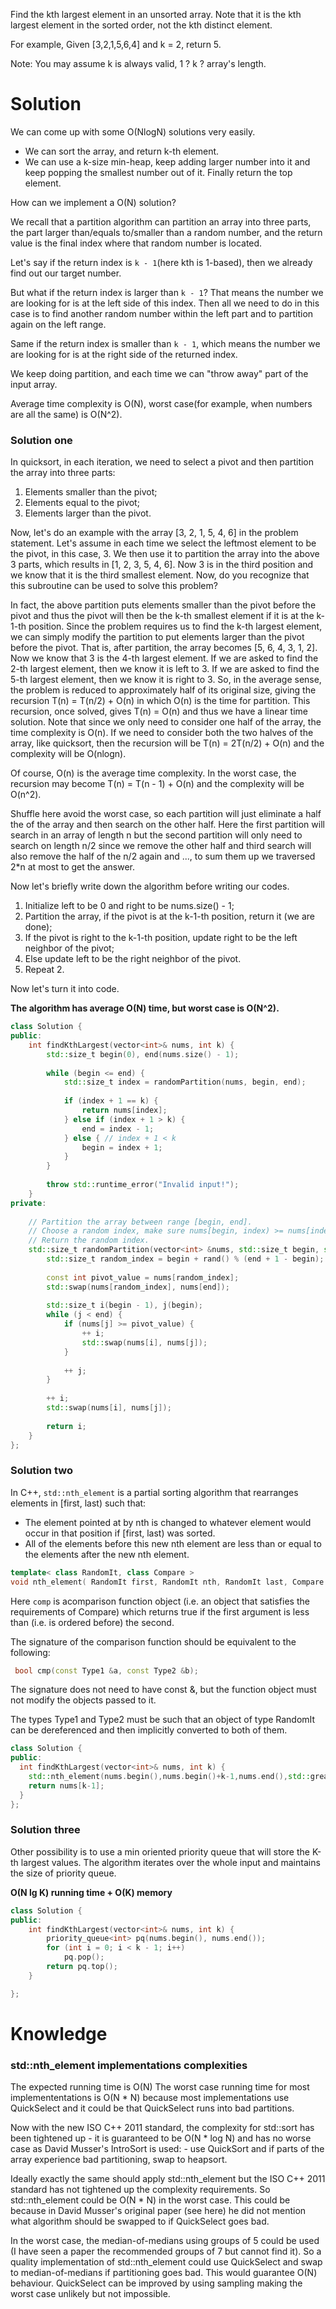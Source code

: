 Find the kth largest element in an unsorted array. Note that it is the kth largest element in the sorted order, not the kth distinct element.

For example,
Given [3,2,1,5,6,4] and k = 2, return 5.

Note: 
You may assume k is always valid, 1 ? k ? array's length.

# Solution  

We can come up with some O(NlogN) solutions very easily.

* We can sort the array, and return k-th element.
* We can use a k-size min-heap, keep adding larger number into it and keep popping the smallest number out of it. Finally return the top element.

How can we implement a O(N) solution?

We recall that a partition algorithm can partition an array into three parts, the part larger than/equals to/smaller than a random number, and the return value is the final index where that random number is located.

Let's say if the return index is ```k - 1```(here kth is 1-based), then we already find out our target number.

But what if the return index is larger than ```k - 1```? That means the number we are looking for is at the left side of this index. Then all we need to do in this case is to find another random number within the left part and to partition again on the left range.

Same if the return index is smaller than ```k - 1```, which means the number we are looking for is at the right side of the returned index.

We keep doing partition, and each time we can "throw away" part of the input array.

Average time complexity is O(N), worst case(for example, when numbers are all the same) is O(N^2).
  
### Solution one

In quicksort, in each iteration, we need to select a pivot and then partition the array into three parts:

1. Elements smaller than the pivot;
2. Elements equal to the pivot;
3. Elements larger than the pivot.
  
Now, let's do an example with the array [3, 2, 1, 5, 4, 6] in the problem statement. Let's assume in each time we select the leftmost element to be the pivot, in this case, 3. We then use it to partition the array into the above 3 parts, which results in [1, 2, 3, 5, 4, 6]. Now 3 is in the third position and we know that it is the third smallest element. Now, do you recognize that this subroutine can be used to solve this problem?

In fact, the above partition puts elements smaller than the pivot before the pivot and thus the pivot will then be the k-th smallest element if it is at the k-1-th position. Since the problem requires us to find the k-th largest element, we can simply modify the partition to put elements larger than the pivot before the pivot. That is, after partition, the array becomes [5, 6, 4, 3, 1, 2]. Now we know that 3 is the 4-th largest element. If we are asked to find the 2-th largest element, then we know it is left to 3. If we are asked to find the 5-th largest element, then we know it is right to 3. So, in the average sense, the problem is reduced to approximately half of its original size, giving the recursion T(n) = T(n/2) + O(n) in which O(n) is the time for partition. This recursion, once solved, gives T(n) = O(n) and thus we have a linear time solution. Note that since we only need to consider one half of the array, the time complexity is O(n). If we need to consider both the two halves of the array, like quicksort, then the recursion will be T(n) = 2T(n/2) + O(n) and the complexity will be O(nlogn).

Of course, O(n) is the average time complexity. In the worst case, the recursion may become T(n) = T(n - 1) + O(n) and the complexity will be O(n^2).

Shuffle here avoid the worst case, so each partition will just eliminate a half the of the array and then search on the other half. Here the first partition will search in an array of length n but the second partition will only need to search on length n/2 since we remove the other half and third search will also remove the half of the n/2 again and ..., to sum them up we traversed 2*n at most to get the answer.

Now let's briefly write down the algorithm before writing our codes.

1. Initialize left to be 0 and right to be nums.size() - 1;
2. Partition the array, if the pivot is at the k-1-th position, return it (we are done);
3. If the pivot is right to the k-1-th position, update right to be the left neighbor of the pivot;
4. Else update left to be the right neighbor of the pivot.
5. Repeat 2.
  
Now let's turn it into code.

__The algorithm has average O(N) time, but worst case is O(N^2).__
  
```cpp
class Solution {
public:
    int findKthLargest(vector<int>& nums, int k) {
        std::size_t begin(0), end(nums.size() - 1);
        
        while (begin <= end) {
            std::size_t index = randomPartition(nums, begin, end);
            
            if (index + 1 == k) {
                return nums[index];
            } else if (index + 1 > k) {
                end = index - 1;
            } else { // index + 1 < k
                begin = index + 1;
            }
        }
        
        throw std::runtime_error("Invalid input!");
    }
private:
    
    // Partition the array between range [begin, end].
    // Choose a random index, make sure nums[begin, index) >= nums[index] >= nums(index, end].
    // Return the random index.
    std::size_t randomPartition(vector<int> &nums, std::size_t begin, std::size_t end) {
        std::size_t random_index = begin + rand() % (end + 1 - begin);
        
        const int pivot_value = nums[random_index];
        std::swap(nums[random_index], nums[end]);
        
        std::size_t i(begin - 1), j(begin);
        while (j < end) {
            if (nums[j] >= pivot_value) {
                ++ i;
                std::swap(nums[i], nums[j]);
            }
            
            ++ j;
        }
        
        ++ i;
        std::swap(nums[i], nums[j]);
        
        return i;
    }
};
```

### Solution two

In C++, ```std::nth_element``` is a partial sorting algorithm that rearranges elements in [first, last) such that:

* The element pointed at by nth is changed to whatever element would occur in that position if [first, last) was sorted.
* All of the elements before this new nth element are less than or equal to the elements after the new nth element.

```cpp
template< class RandomIt, class Compare >
void nth_element( RandomIt first, RandomIt nth, RandomIt last, Compare comp );
```

Here ```comp```	is acomparison function object (i.e. an object that satisfies the requirements of Compare) which returns true if the first argument is less than (i.e. is ordered before) the second. 

The signature of the comparison function should be equivalent to the following:

```cpp
 bool cmp(const Type1 &a, const Type2 &b);
```

The signature does not need to have const &, but the function object must not modify the objects passed to it.

The types Type1 and Type2 must be such that an object of type RandomIt can be dereferenced and then implicitly converted to both of them. 

```cpp
class Solution {
public:
  int findKthLargest(vector<int>& nums, int k) {
    std::nth_element(nums.begin(),nums.begin()+k-1,nums.end(),std::greater<int>());
    return nums[k-1];
  }
};
```

### Solution three
Other possibility is to use a min oriented priority queue that will store the K-th largest values. The algorithm iterates over the whole input and maintains the size of priority queue.

  __O(N lg K) running time + O(K) memory__

```cpp
class Solution {
public:
    int findKthLargest(vector<int>& nums, int k) {
        priority_queue<int> pq(nums.begin(), nums.end());
        for (int i = 0; i < k - 1; i++)
            pq.pop(); 
        return pq.top();
    }

};
```

# Knowledge

### std::nth_element implementations complexities

The expected running time is O(N) The worst case running time for most implemententations is O(N * N) because most implementations use QuickSelect and it could be that QuickSelect runs into bad partitions. 

Now with the new ISO C++ 2011 standard, the complexity for std::sort has been tightened up - it is guaranteed to be O(N * log N) and has no worse case as David Musser's IntroSort is used: - use QuickSort and if parts of the array experience bad partitioning, swap to heapsort.

Ideally exactly the same should apply std::nth\_element but the ISO C++ 2011 standard has not tightened up the complexity requirements. So std::nth\_element could be O(N * N) in the worst case. This could be because in David Musser's original paper (see here) he did not mention what algorithm should be swapped to if QuickSelect goes bad.

In the worst case, the median-of-medians using groups of 5 could be used (I have seen a paper the recommended groups of 7 but cannot find it). So a quality implementation of std::nth\_element could use QuickSelect and swap to median-of-medians if partitioning goes bad. This would guarantee O(N) behaviour. QuickSelect can be improved by using sampling making the worst case unlikely but not impossible.
